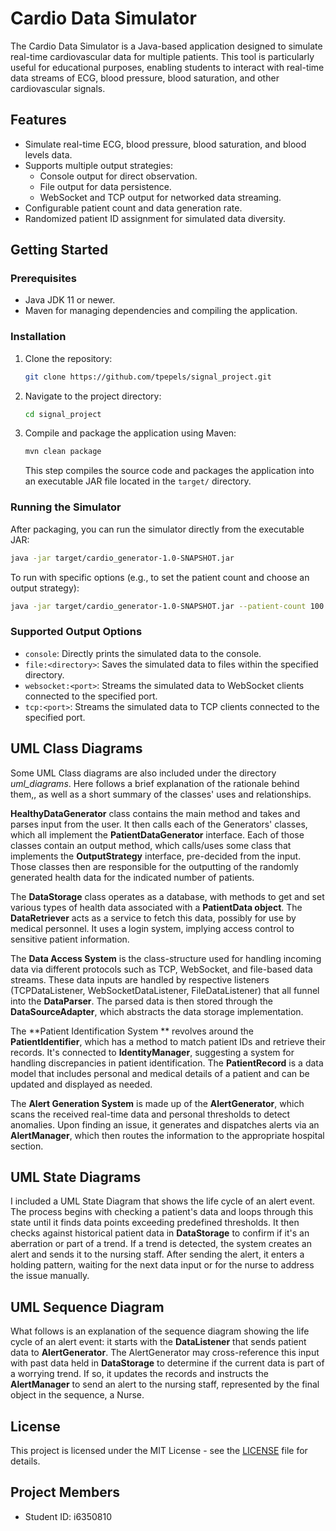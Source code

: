 # Cardio Data Simulator

The Cardio Data Simulator is a Java-based application designed to simulate real-time cardiovascular data for multiple patients. This tool is particularly useful for educational purposes, enabling students to interact with real-time data streams of ECG, blood pressure, blood saturation, and other cardiovascular signals.

## Features

- Simulate real-time ECG, blood pressure, blood saturation, and blood levels data.
- Supports multiple output strategies:
  - Console output for direct observation.
  - File output for data persistence.
  - WebSocket and TCP output for networked data streaming.
- Configurable patient count and data generation rate.
- Randomized patient ID assignment for simulated data diversity.

## Getting Started

### Prerequisites

- Java JDK 11 or newer.
- Maven for managing dependencies and compiling the application.

### Installation

1. Clone the repository:

   ```sh
   git clone https://github.com/tpepels/signal_project.git
   ```

2. Navigate to the project directory:

   ```sh
   cd signal_project
   ```

3. Compile and package the application using Maven:
   ```sh
   mvn clean package
   ```
   This step compiles the source code and packages the application into an executable JAR file located in the `target/` directory.

### Running the Simulator

After packaging, you can run the simulator directly from the executable JAR:

```sh
java -jar target/cardio_generator-1.0-SNAPSHOT.jar
```

To run with specific options (e.g., to set the patient count and choose an output strategy):

```sh
java -jar target/cardio_generator-1.0-SNAPSHOT.jar --patient-count 100 --output file:./output
```

### Supported Output Options

- `console`: Directly prints the simulated data to the console.
- `file:<directory>`: Saves the simulated data to files within the specified directory.
- `websocket:<port>`: Streams the simulated data to WebSocket clients connected to the specified port.
- `tcp:<port>`: Streams the simulated data to TCP clients connected to the specified port.

## UML Class Diagrams

Some UML Class diagrams are also included under the directory *uml_diagrams*. Here follows a brief explanation of the rationale behind them,, as well as a short summary of the classes' uses and relationships.

**HealthyDataGenerator** class contains the main method and takes and parses input from the user. It then calls each of the Generators' classes, which all implement the **PatientDataGenerator** interface. Each of those classes contain an output method, which calls/uses some class that implements the **OutputStrategy** interface, pre-decided from the input. Those classes then are responsible for the outputting of the randomly generated health data for the indicated number of patients.

The **DataStorage** class operates as a database, with methods to get and set various types of health data associated with a **PatientData object**. The **DataRetriever** acts as a service to fetch this data, possibly for use by medical personnel. It uses a login system, implying access control to sensitive patient information.

The **Data Access System** is the class-structure used for handling incoming data via different protocols such as TCP, WebSocket, and file-based data streams. These data inputs are handled by respective listeners (TCPDataListener, WebSocketDataListener, FileDataListener) that all funnel into the **DataParser**. The parsed data is then stored through the **DataSourceAdapter**, which abstracts the data storage implementation.

The **Patient Identification System ** revolves around the **PatientIdentifier**, which has a method to match patient IDs and retrieve their records. It's connected to **IdentityManager**, suggesting a system for handling discrepancies in patient identification. The **PatientRecord** is a data model that includes personal and medical details of a patient and can be updated and displayed as needed.

The **Alert Generation System** is made up of the **AlertGenerator**, which scans the received real-time data and personal thresholds to detect anomalies. Upon finding an issue, it generates and dispatches alerts via an **AlertManager**, which then routes the information to the appropriate hospital section.

## UML State Diagrams

I included a UML State Diagram that shows the life cycle of an alert event. The process begins with checking a patient's data and loops through this state until it finds data points exceeding predefined thresholds. It then checks against historical patient data in **DataStorage** to confirm if it's an aberration or part of a trend. If a trend is detected, the system creates an alert and sends it to the nursing staff. After sending the alert, it enters a holding pattern, waiting for the next data input or for the nurse to address the issue manually.

## UML Sequence Diagram

What follows is an explanation of the sequence diagram showing the life cycle of an alert event: it starts with the **DataListener** that sends patient data to **AlertGenerator**. The AlertGenerator may cross-reference this input with past data held in **DataStorage** to determine if the current data is part of a worrying trend. If so, it updates the records and instructs the **AlertManager** to send an alert to the nursing staff, represented by the final object in the sequence, a Nurse.




## License

This project is licensed under the MIT License - see the [LICENSE](LICENSE) file for details.

## Project Members

- Student ID: i6350810
